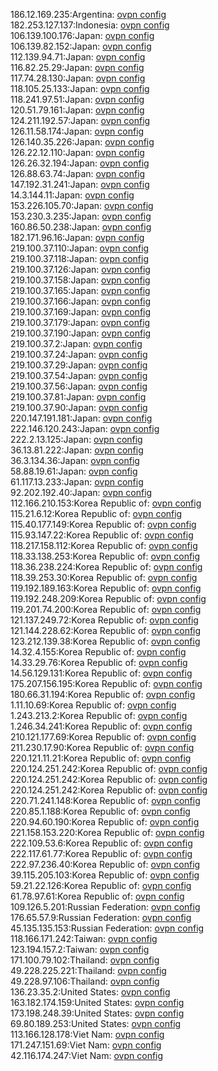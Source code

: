 186.12.169.235:Argentina: [ovpn config](vpn/186_12_169_235.ovpn)  
182.253.127.137:Indonesia: [ovpn config](vpn/182_253_127_137.ovpn)  
106.139.100.176:Japan: [ovpn config](vpn/106_139_100_176.ovpn)  
106.139.82.152:Japan: [ovpn config](vpn/106_139_82_152.ovpn)  
112.139.94.71:Japan: [ovpn config](vpn/112_139_94_71.ovpn)  
116.82.25.29:Japan: [ovpn config](vpn/116_82_25_29.ovpn)  
117.74.28.130:Japan: [ovpn config](vpn/117_74_28_130.ovpn)  
118.105.25.133:Japan: [ovpn config](vpn/118_105_25_133.ovpn)  
118.241.97.51:Japan: [ovpn config](vpn/118_241_97_51.ovpn)  
120.51.79.161:Japan: [ovpn config](vpn/120_51_79_161.ovpn)  
124.211.192.57:Japan: [ovpn config](vpn/124_211_192_57.ovpn)  
126.11.58.174:Japan: [ovpn config](vpn/126_11_58_174.ovpn)  
126.140.35.226:Japan: [ovpn config](vpn/126_140_35_226.ovpn)  
126.22.12.110:Japan: [ovpn config](vpn/126_22_12_110.ovpn)  
126.26.32.194:Japan: [ovpn config](vpn/126_26_32_194.ovpn)  
126.88.63.74:Japan: [ovpn config](vpn/126_88_63_74.ovpn)  
147.192.31.241:Japan: [ovpn config](vpn/147_192_31_241.ovpn)  
14.3.144.11:Japan: [ovpn config](vpn/14_3_144_11.ovpn)  
153.226.105.70:Japan: [ovpn config](vpn/153_226_105_70.ovpn)  
153.230.3.235:Japan: [ovpn config](vpn/153_230_3_235.ovpn)  
160.86.50.238:Japan: [ovpn config](vpn/160_86_50_238.ovpn)  
182.171.96.16:Japan: [ovpn config](vpn/182_171_96_16.ovpn)  
219.100.37.110:Japan: [ovpn config](vpn/219_100_37_110.ovpn)  
219.100.37.118:Japan: [ovpn config](vpn/219_100_37_118.ovpn)  
219.100.37.126:Japan: [ovpn config](vpn/219_100_37_126.ovpn)  
219.100.37.158:Japan: [ovpn config](vpn/219_100_37_158.ovpn)  
219.100.37.165:Japan: [ovpn config](vpn/219_100_37_165.ovpn)  
219.100.37.166:Japan: [ovpn config](vpn/219_100_37_166.ovpn)  
219.100.37.169:Japan: [ovpn config](vpn/219_100_37_169.ovpn)  
219.100.37.179:Japan: [ovpn config](vpn/219_100_37_179.ovpn)  
219.100.37.190:Japan: [ovpn config](vpn/219_100_37_190.ovpn)  
219.100.37.2:Japan: [ovpn config](vpn/219_100_37_2.ovpn)  
219.100.37.24:Japan: [ovpn config](vpn/219_100_37_24.ovpn)  
219.100.37.29:Japan: [ovpn config](vpn/219_100_37_29.ovpn)  
219.100.37.54:Japan: [ovpn config](vpn/219_100_37_54.ovpn)  
219.100.37.56:Japan: [ovpn config](vpn/219_100_37_56.ovpn)  
219.100.37.81:Japan: [ovpn config](vpn/219_100_37_81.ovpn)  
219.100.37.90:Japan: [ovpn config](vpn/219_100_37_90.ovpn)  
220.147.191.181:Japan: [ovpn config](vpn/220_147_191_181.ovpn)  
222.146.120.243:Japan: [ovpn config](vpn/222_146_120_243.ovpn)  
222.2.13.125:Japan: [ovpn config](vpn/222_2_13_125.ovpn)  
36.13.81.222:Japan: [ovpn config](vpn/36_13_81_222.ovpn)  
36.3.134.36:Japan: [ovpn config](vpn/36_3_134_36.ovpn)  
58.88.19.61:Japan: [ovpn config](vpn/58_88_19_61.ovpn)  
61.117.13.233:Japan: [ovpn config](vpn/61_117_13_233.ovpn)  
92.202.192.40:Japan: [ovpn config](vpn/92_202_192_40.ovpn)  
112.166.210.153:Korea Republic of: [ovpn config](vpn/112_166_210_153.ovpn)  
115.21.6.12:Korea Republic of: [ovpn config](vpn/115_21_6_12.ovpn)  
115.40.177.149:Korea Republic of: [ovpn config](vpn/115_40_177_149.ovpn)  
115.93.147.22:Korea Republic of: [ovpn config](vpn/115_93_147_22.ovpn)  
118.217.158.112:Korea Republic of: [ovpn config](vpn/118_217_158_112.ovpn)  
118.33.138.253:Korea Republic of: [ovpn config](vpn/118_33_138_253.ovpn)  
118.36.238.224:Korea Republic of: [ovpn config](vpn/118_36_238_224.ovpn)  
118.39.253.30:Korea Republic of: [ovpn config](vpn/118_39_253_30.ovpn)  
119.192.189.163:Korea Republic of: [ovpn config](vpn/119_192_189_163.ovpn)  
119.192.248.209:Korea Republic of: [ovpn config](vpn/119_192_248_209.ovpn)  
119.201.74.200:Korea Republic of: [ovpn config](vpn/119_201_74_200.ovpn)  
121.137.249.72:Korea Republic of: [ovpn config](vpn/121_137_249_72.ovpn)  
121.144.228.62:Korea Republic of: [ovpn config](vpn/121_144_228_62.ovpn)  
123.212.139.38:Korea Republic of: [ovpn config](vpn/123_212_139_38.ovpn)  
14.32.4.155:Korea Republic of: [ovpn config](vpn/14_32_4_155.ovpn)  
14.33.29.76:Korea Republic of: [ovpn config](vpn/14_33_29_76.ovpn)  
14.56.129.131:Korea Republic of: [ovpn config](vpn/14_56_129_131.ovpn)  
175.207.156.195:Korea Republic of: [ovpn config](vpn/175_207_156_195.ovpn)  
180.66.31.194:Korea Republic of: [ovpn config](vpn/180_66_31_194.ovpn)  
1.11.10.69:Korea Republic of: [ovpn config](vpn/1_11_10_69.ovpn)  
1.243.213.2:Korea Republic of: [ovpn config](vpn/1_243_213_2.ovpn)  
1.246.34.241:Korea Republic of: [ovpn config](vpn/1_246_34_241.ovpn)  
210.121.177.69:Korea Republic of: [ovpn config](vpn/210_121_177_69.ovpn)  
211.230.17.90:Korea Republic of: [ovpn config](vpn/211_230_17_90.ovpn)  
220.121.11.21:Korea Republic of: [ovpn config](vpn/220_121_11_21.ovpn)  
220.124.251.242:Korea Republic of: [ovpn config](vpn/220_124_251_242.ovpn)  
220.124.251.242:Korea Republic of: [ovpn config](vpn/220_124_251_242.ovpn)  
220.124.251.242:Korea Republic of: [ovpn config](vpn/220_124_251_242.ovpn)  
220.71.241.148:Korea Republic of: [ovpn config](vpn/220_71_241_148.ovpn)  
220.85.1.188:Korea Republic of: [ovpn config](vpn/220_85_1_188.ovpn)  
220.94.60.190:Korea Republic of: [ovpn config](vpn/220_94_60_190.ovpn)  
221.158.153.220:Korea Republic of: [ovpn config](vpn/221_158_153_220.ovpn)  
222.109.53.6:Korea Republic of: [ovpn config](vpn/222_109_53_6.ovpn)  
222.117.61.77:Korea Republic of: [ovpn config](vpn/222_117_61_77.ovpn)  
222.97.236.40:Korea Republic of: [ovpn config](vpn/222_97_236_40.ovpn)  
39.115.205.103:Korea Republic of: [ovpn config](vpn/39_115_205_103.ovpn)  
59.21.22.126:Korea Republic of: [ovpn config](vpn/59_21_22_126.ovpn)  
61.78.97.61:Korea Republic of: [ovpn config](vpn/61_78_97_61.ovpn)  
109.126.5.201:Russian Federation: [ovpn config](vpn/109_126_5_201.ovpn)  
176.65.57.9:Russian Federation: [ovpn config](vpn/176_65_57_9.ovpn)  
45.135.135.153:Russian Federation: [ovpn config](vpn/45_135_135_153.ovpn)  
118.166.171.242:Taiwan: [ovpn config](vpn/118_166_171_242.ovpn)  
123.194.157.2:Taiwan: [ovpn config](vpn/123_194_157_2.ovpn)  
171.100.79.102:Thailand: [ovpn config](vpn/171_100_79_102.ovpn)  
49.228.225.221:Thailand: [ovpn config](vpn/49_228_225_221.ovpn)  
49.228.97.106:Thailand: [ovpn config](vpn/49_228_97_106.ovpn)  
136.23.35.2:United States: [ovpn config](vpn/136_23_35_2.ovpn)  
163.182.174.159:United States: [ovpn config](vpn/163_182_174_159.ovpn)  
173.198.248.39:United States: [ovpn config](vpn/173_198_248_39.ovpn)  
69.80.189.253:United States: [ovpn config](vpn/69_80_189_253.ovpn)  
113.166.128.178:Viet Nam: [ovpn config](vpn/113_166_128_178.ovpn)  
171.247.151.69:Viet Nam: [ovpn config](vpn/171_247_151_69.ovpn)  
42.116.174.247:Viet Nam: [ovpn config](vpn/42_116_174_247.ovpn)  
